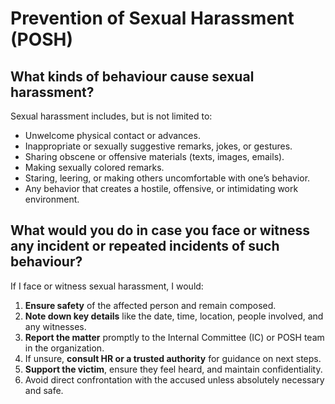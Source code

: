 # Prevention of Sexual Harassment (POSH)

## What kinds of behaviour cause sexual harassment?

Sexual harassment includes, but is not limited to:

- Unwelcome physical contact or advances.
- Inappropriate or sexually suggestive remarks, jokes, or gestures.
- Sharing obscene or offensive materials (texts, images, emails).
- Making sexually colored remarks.
- Staring, leering, or making others uncomfortable with one’s behavior.
- Any behavior that creates a hostile, offensive, or intimidating work environment.

## What would you do in case you face or witness any incident or repeated incidents of such behaviour?

If I face or witness sexual harassment, I would:

1. **Ensure safety** of the affected person and remain composed.
2. **Note down key details** like the date, time, location, people involved, and any witnesses.
3. **Report the matter** promptly to the Internal Committee (IC) or POSH team in the organization.
4. If unsure, **consult HR or a trusted authority** for guidance on next steps.
5. **Support the victim**, ensure they feel heard, and maintain confidentiality.
6. Avoid direct confrontation with the accused unless absolutely necessary and safe.


